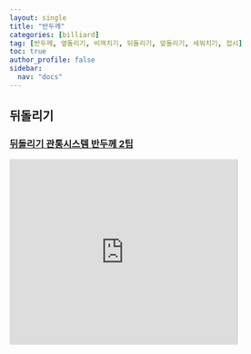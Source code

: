 ```yaml
---
layout: single
title: "반두께"
categories: [billiard]
tag: [반두께, 옆돌리기, 비껴치기, 뒤돌리기, 앞돌리기, 세워치기, 접시]
toc: true
author_profile: false
sidebar:
  nav: "docs"
---
```


## 뒤돌리기

### [뒤돌리기 관통시스템 반두께 2팁](https://youtu.be/VFqh6Dgg5yQ?si=wCs_uhBx6h8AwaDI)

<iframe src="https://1drv.ms/p/s!AuJKpwyYpUY9gZMsyUgtXAxG7EFlvg?e=DEiTB8" width="402" height="327" frameborder="0" scrolling="no"></iframe>
